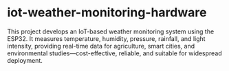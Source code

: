 # iot-weather-monitoring-hardware
This project develops an IoT-based weather monitoring system using the ESP32. It measures temperature, humidity, pressure, rainfall, and light intensity, providing real-time data for agriculture, smart cities, and environmental studies—cost-effective, reliable, and suitable for widespread deployment.
